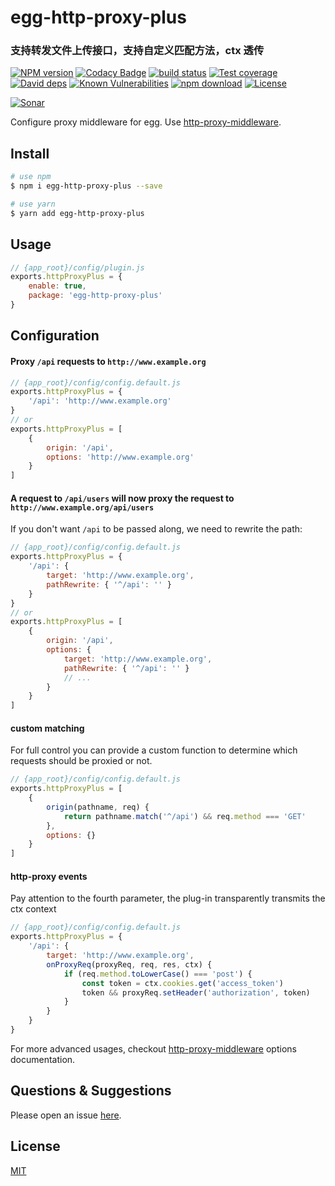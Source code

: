 # egg-http-proxy-plus

### 支持转发文件上传接口，支持自定义匹配方法，ctx 透传

[![NPM version][npm-image]][npm-url]
[![Codacy Badge][codacy-image]][codacy-url]
[![build status][travis-image]][travis-url]
[![Test coverage][codecov-image]][codecov-url]
[![David deps][david-image]][david-url]
[![Known Vulnerabilities][snyk-image]][snyk-url]
[![npm download][download-image]][download-url]
[![License][license-image]][license-url]

[![Sonar][sonar-image]][sonar-url]

[npm-image]: https://img.shields.io/npm/v/egg-http-proxy-plus.svg?style=flat-square
[npm-url]: https://npmjs.org/package/egg-http-proxy-plus
[codacy-image]: https://app.codacy.com/project/badge/Grade/f70d4880e4ad4f40aa970eb9ee9d0696
[codacy-url]: https://www.codacy.com/gh/saqqdy/egg-http-proxy-plus/dashboard?utm_source=github.com&utm_medium=referral&utm_content=saqqdy/egg-http-proxy-plus&utm_campaign=Badge_Grade
[travis-image]: https://travis-ci.com/saqqdy/egg-http-proxy-plus.svg?branch=master
[travis-url]: https://travis-ci.com/saqqdy/egg-http-proxy-plus
[codecov-image]: https://img.shields.io/codecov/c/github/saqqdy/egg-http-proxy-plus.svg?style=flat-square
[codecov-url]: https://codecov.io/github/saqqdy/egg-http-proxy-plus?branch=master
[david-image]: https://img.shields.io/david/saqqdy/egg-http-proxy-plus.svg?style=flat-square
[david-url]: https://david-dm.org/saqqdy/egg-http-proxy-plus
[snyk-image]: https://snyk.io/test/npm/egg-http-proxy-plus/badge.svg?style=flat-square
[snyk-url]: https://snyk.io/test/npm/egg-http-proxy-plus
[download-image]: https://img.shields.io/npm/dm/egg-http-proxy-plus.svg?style=flat-square
[download-url]: https://npmjs.org/package/egg-http-proxy-plus
[license-image]: https://img.shields.io/badge/License-MIT-yellow.svg
[license-url]: LICENSE
[sonar-image]: https://sonarcloud.io/api/project_badges/quality_gate?project=saqqdy_egg-http-proxy-plus
[sonar-url]: https://sonarcloud.io/dashboard?id=saqqdy_egg-http-proxy-plus

Configure proxy middleware for egg. Use [http-proxy-middleware](https://github.com/chimurai/http-proxy-middleware).

## Install

```bash
# use npm
$ npm i egg-http-proxy-plus --save

# use yarn
$ yarn add egg-http-proxy-plus
```

## Usage

```js
// {app_root}/config/plugin.js
exports.httpProxyPlus = {
    enable: true,
    package: 'egg-http-proxy-plus'
}
```

## Configuration

#### Proxy `/api` requests to `http://www.example.org`

```js
// {app_root}/config/config.default.js
exports.httpProxyPlus = {
    '/api': 'http://www.example.org'
}
// or
exports.httpProxyPlus = [
    {
        origin: '/api',
        options: 'http://www.example.org'
    }
]
```

#### A request to `/api/users` will now proxy the request to `http://www.example.org/api/users`

If you don't want `/api` to be passed along, we need to rewrite the path:

```js
// {app_root}/config/config.default.js
exports.httpProxyPlus = {
    '/api': {
        target: 'http://www.example.org',
        pathRewrite: { '^/api': '' }
    }
}
// or
exports.httpProxyPlus = [
    {
        origin: '/api',
        options: {
            target: 'http://www.example.org',
            pathRewrite: { '^/api': '' }
            // ...
        }
    }
]
```

#### custom matching

For full control you can provide a custom function to determine which requests should be proxied or not.

```js
// {app_root}/config/config.default.js
exports.httpProxyPlus = [
    {
        origin(pathname, req) {
            return pathname.match('^/api') && req.method === 'GET'
        },
        options: {}
    }
]
```

#### http-proxy events

Pay attention to the fourth parameter, the plug-in transparently transmits the ctx context

```js
// {app_root}/config/config.default.js
exports.httpProxyPlus = {
    '/api': {
        target: 'http://www.example.org',
        onProxyReq(proxyReq, req, res, ctx) {
            if (req.method.toLowerCase() === 'post') {
                const token = ctx.cookies.get('access_token')
                token && proxyReq.setHeader('authorization', token)
            }
        }
    }
}
```

For more advanced usages, checkout [http-proxy-middleware](https://github.com/chimurai/http-proxy-middleware#options) options documentation.

## Questions & Suggestions

Please open an issue [here](https://github.com/saqqdy/egg-http-proxy-plus/issues).

## License

[MIT](LICENSE)
